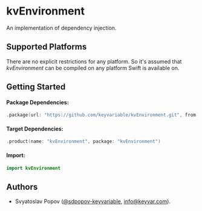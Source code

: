 # kvEnvironment

An implementation of dependency injection.


## Supported Platforms

There are no explicit restrictions for any platform.
So it's assumed that *kvEnvironment* can be compiled on any platform Swift is available on.


## Getting Started

#### Package Dependencies:

```swift
.package(url: "https://github.com/keyvariable/kvEnvironment.git", from: "0.0.1")
```
#### Target Dependencies:
```swift
.product(name: "kvEnvironment", package: "kvEnvironment")
```
#### Import:
```swift
import kvEnvironment
```


## Authors

- Svyatoslav Popov ([@sdpopov-keyvariable](https://github.com/sdpopov-keyvariable), [info@keyvar.com](mailto:info@keyvar.com)).
